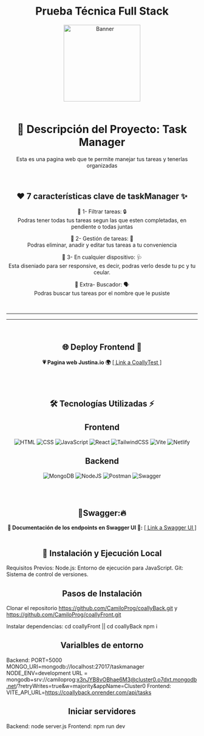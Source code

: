<h1 align="center"> Prueba Técnica Full Stack  </h1>
 
  <!-- PROJECT LOGO -->
  <div align='center'>
    <a href="https://hackaton-no-country.vercel.app/" target="_blank">
      <img src="https://github.com/user-attachments/assets/93ea2ec0-91f2-4aa0-8f97-500ec05dc7a9" alt="Banner" width="full" height="202">
    </a>
  </div> 

<br>
<h1 align='center'>📑 Descripción del Proyecto: Task Manager</h1>

<div align="center">
  <p>
    Esta es una pagina web que te permite manejar tus tareas y tenerlas organizadas
  </p>
</div>

<br>

<div align='center'>
  <h2>❤ 7 características clave de taskManager ✨</h2>
</div>

<div align='center'>
    <p>
      🔸 1- Filtrar tareas: 🔒 <br>
      Podras tener todas tus tareas segun las que esten completadas, en pendiente o todas juntas
    </p>
 <p>
       🔸 2- Gestión de tareas: 👥 <br> 
       Podras eliminar, anadir y editar tus tareas a tu conveniencia
 </p>
 <p>
      🔸 3- En cualquier dispositivo: 🩺 <br> 
         Esta diseniado para ser responsive, es decir, podras verlo desde tu pc y tu ceular.    
 </p>
      🔹 Extra- Buscador: 🗣 <br> Podras buscar tus tareas por el nombre que le pusiste
      </p>
</div>

<br>

<hr>



<hr>

<br>
<div align='center'>
  <h2>🌐 Deploy Frontend 🌟</h2>
</div>
<div align='center'>
  <b>💗 Pagina web Justina.io 🌍</b>
    <a href="https://coallytest.netlify.app/">[ Link a CoallyTest ]</a>
</div>

<br>


<br>
<br>




<div align='center'>
  <h2>🛠️ Tecnologías Utilizadas ⚡</h2>
</div>

<div align='center'>
  <h2>Frontend</h2>
  </div>

  <div align='center'>

![HTML](https://img.shields.io/badge/HTML5-E34F26?style=for-the-badge&logo=html5&logoColor=white) 
![CSS](https://img.shields.io/badge/CSS3-1572B6?style=for-the-badge&logo=css3&logoColor=white)
![JavaScript](https://img.shields.io/badge/javascript-%23323330.svg?style=for-the-badge&logo=javascript&logoColor=%23F7DF1E)
![React](https://img.shields.io/static/v1?style=for-the-badge&message=React&color=222222&logo=React&logoColor=61DAFB&label=)
![TailwindCSS](https://img.shields.io/badge/tailwindcss-%2338B2AC.svg?style=for-the-badge&logo=tailwind-css&logoColor=white)
![Vite](https://img.shields.io/badge/vite-%23646CFF.svg?style=for-the-badge&logo=vite&logoColor=white)
![Netlify](https://img.shields.io/badge/netlify-%23000000.svg?style=for-the-badge&logo=netlify&logoColor=#00C7B7)

  </div>

<div align='center'>
  <h2>Backend</h2>
  </div>
  
  <div align='center'>

![MongoDB](https://img.shields.io/badge/MongoDB-%234ea94b.svg?style=for-the-badge&logo=mongodb&logoColor=white)
![NodeJS](https://img.shields.io/badge/node.js-6DA55F?style=for-the-badge&logo=node.js&logoColor=white)
![Postman](https://img.shields.io/badge/Postman-FF6C37?style=for-the-badge&logo=postman&logoColor=white)
![Swagger](https://img.shields.io/badge/-Swagger-%23Clojure?style=for-the-badge&logo=swagger&logoColor=white)

  </div>


<br>
<br>

<div align='center'>
  <h2>🚀Swagger:🔥</h2>
</div>
<div align='center'>
  <b>🔸 Documentación de los endpoints en Swagger UI 🧾:</b>
    <a href="https://justina-n2nb.onrender.com/swagger-ui/index.html#/" target="_blank">[ Link a Swagger UI ]</a>
</div>



<br>

<div align='center'>
  <h2>🚀 Instalación y Ejecución Local</h2>
</div>

Requisitos Previos:
Node.js: Entorno de ejecución para JavaScript.
Git: Sistema de control de versiones.

<div align='center'>
  <h2>Pasos de Instalación</h2>
</div>

Clonar el repositorio
https://github.com/CamiloProg/coallyBack.git
y
https://github.com/CamiloProg/coallyFront.git

Instalar dependencias:
cd coallyFront || cd coallyBack
npm i

<div align='center'>
  <h2>Varialbles de entorno</h2>
</div>

Backend: 
PORT=5000
MONGO_URI=mongodb://localhost:27017/taskmanager
NODE_ENV=development
URL = mongodb+srv://camiloprog:x3nJYB8vOBhae6M3@cluster0.o7dxt.mongodb.net/?retryWrites=true&w=majority&appName=Cluster0
Frontend:
VITE_API_URL=https://coallyback.onrender.com/api/tasks

<div align='center'>
  <h2>Iniciar servidores</h2>
</div>


Backend: node server.js
Frontend: npm run dev
